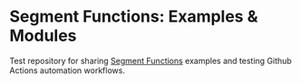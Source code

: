 # Segment Functions: Examples & Modules

Test repository for sharing [Segment Functions](https://segment.com/docs/connections/functions) examples and testing Github Actions automation workflows.
